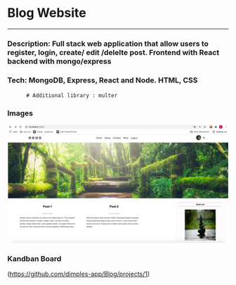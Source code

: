 # Blog Website

---

### Description: Full stack web application that allow users to register, login, create/ edit /delelte post. Frontend with React backend with mongo/express

### Tech: MongoDB, Express, React and Node.  HTML, CSS
          # Additional library : multer
          
### Images
![Home](https://github.com/dimples-app/Blog/blob/master/Assets/Home.jpg.png)
    
### Kandban Board
(https://github.com/dimples-app/Blog/projects/1)
